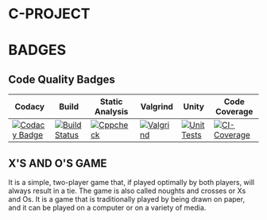 # C-PROJECT

# BADGES

## Code Quality Badges

| Codacy     | Build       | Static Analysis     | Valgrind     | Unity      | Code Coverage     |
|-           |-            |-                    |-             |-           |-                  |
| [![Codacy Badge](https://app.codacy.com/project/badge/Grade/0eeda194d63a4ac49703bf8a1344102c)](https://www.codacy.com/gh/bgvmysore/miniproject_stepin/dashboard?utm_source=github.com&amp;utm_medium=referral&amp;utm_content=bgvmysore/miniproject_stepin&amp;utm_campaign=Badge_Grade)| [![Build Status](https://github.com/chandana0777/c-project/actions/workflows/build.yml/badge.svg)](https://github.com/chandana0777/c-project/actions/workflows/build.yml) | [![Cppcheck](https://github.com/bgvmysore/miniproject_stepin/actions/workflows/cppcheck.yml/badge.svg)](https://github.com/bgvmysore/miniproject_stepin/actions/workflows/cppcheck.yml) | [![Valgrind](https://github.com/bgvmysore/miniproject_stepin/actions/workflows/valgrind.yml/badge.svg)](https://github.com/bgvmysore/miniproject_stepin/actions/workflows/valgrind.yml) | [![Unit Tests](https://github.com/bgvmysore/miniproject_stepin/actions/workflows/unity.yml/badge.svg)](https://github.com/bgvmysore/miniproject_stepin/actions/workflows/unity.yml) | [![CI-Coverage](https://github.com/bgvmysore/miniproject_stepin/actions/workflows/ci-coverage.yml/badge.svg)](https://github.com/bgvmysore/miniproject_stepin/actions/workflows/ci-coverage.yml)|


## **X'S AND O'S  GAME**

It is a simple, two-player game that, if played optimally by both players, will always result in a tie. The game is also called noughts and crosses or Xs and Os. It is a game that is traditionally played by being drawn on paper, and it can be played on a computer or on a variety of media.



  



